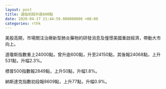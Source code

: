 ```yaml
---
layout: post
title: 道指初段升逾600點
date: 2020-04-17 21:44:59.000000000 +08:00
categories: rthk
---
```


美股高開，市場關注治療新型肺炎藥物的研發消息及憧憬美國重啟經濟，帶動大市向上。

道瓊斯指數重上24000點，曾升逾600點，升至24150點，其後報24068點，上升531點，升幅2.3%。

標普500指數報2849點，上升50點，升幅1.8%。

納斯達克指數初段報8609點，上升77點，升幅0.9%。
